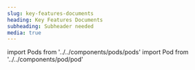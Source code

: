 ```yaml
---
slug: key-features-documents
heading: Key Features Documents
subheading: Subheader needed
media: true
---
```


import Pods from '../../components/pods/pods'
import Pod from '../../components/pod/pod'

<Pods>
  <Pod externalLink={'/docs/key-features-of-the-beanstalk-junior-individual-savings-account.pdf'} heading={'Beanstalk JISA Key Features'} description={'Key Features of the Beanstalk Junior Individual Savings Account'} type={'isa-terms'}/>
  <Pod externalLink={'/docs/key-features-of-the-beanstalk-individual-savings-account.pdf'} heading={'Beanstalk ISA Key Features'} description={'Key Features of the Beanstalk Individual Savings Account'} type={'isa-terms'}/>
</Pods>